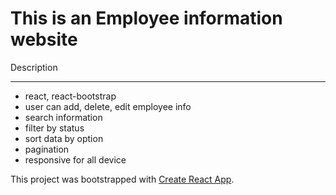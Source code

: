 # This is an Employee information website

Description
***
* react, react-bootstrap
* user can add, delete, edit employee info
* search information
* filter by status
* sort data by option
* pagination
* responsive for all device
  


This project was bootstrapped with [Create React App](https://github.com/facebook/create-react-app).

